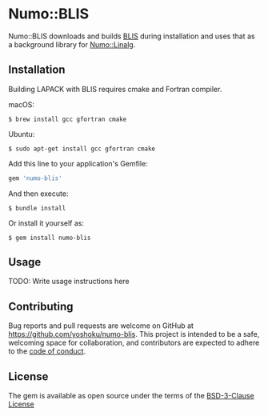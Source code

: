 # Numo::BLIS

Numo::BLIS downloads and builds [BLIS](https://github.com/flame/blis) during installation and
uses that as a background library for [Numo::Linalg](https://github.com/ruby-numo/numo-linalg).

## Installation

Building LAPACK with BLIS requires cmake and Fortran compiler.

macOS:

    $ brew install gcc gfortran cmake

Ubuntu:

    $ sudo apt-get install gcc gfortran cmake

Add this line to your application's Gemfile:

```ruby
gem 'numo-blis'
```

And then execute:

    $ bundle install

Or install it yourself as:

    $ gem install numo-blis

## Usage

TODO: Write usage instructions here

## Contributing

Bug reports and pull requests are welcome on GitHub at https://github.com/yoshoku/numo-blis.
This project is intended to be a safe, welcoming space for collaboration,
and contributors are expected to adhere to the [code of conduct](https://github.com/yoshoku/numo-blis/blob/main/CODE_OF_CONDUCT.md).

## License

The gem is available as open source under the terms of the [BSD-3-Clause License](https://opensource.org/licenses/BSD-3-Clause)
